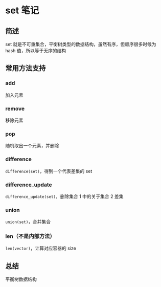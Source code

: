 # set 笔记

## 简述

set 就是不可重集合，平衡树类型的数据结构，虽然有序，但顺序很多时候为 hash 值，所以等于无序的结构

## 常用方法支持

### add

加入元素

### remove

移除元素

### pop

随机取出一个元素，并删除

### difference

`difference(set)`，得到一个代表差集的 set 

### difference_update

`difference_update(set)`，删除集合 1 中的关于集合 2 差集

### union

`union(set)`，合并集合

### len（不是内部方法）

```len(vector)```，计算对应容器的 size

## 总结

平衡树数据结构
